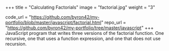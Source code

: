 +++
title = "Calculating Factorials"
image = "factorial.jpg"
weight = "3"

code_url = "https://github.com/byron42/my-portfolio/blob/master/javascript/factorial.html"
repo_url = "https://github.com/byron42/my-portfolio/tree/master/javascript"
+++
JavaScript program that writes three versions of the factorial function. One recursive, one that uses a function expression, and one that does not use recursion.